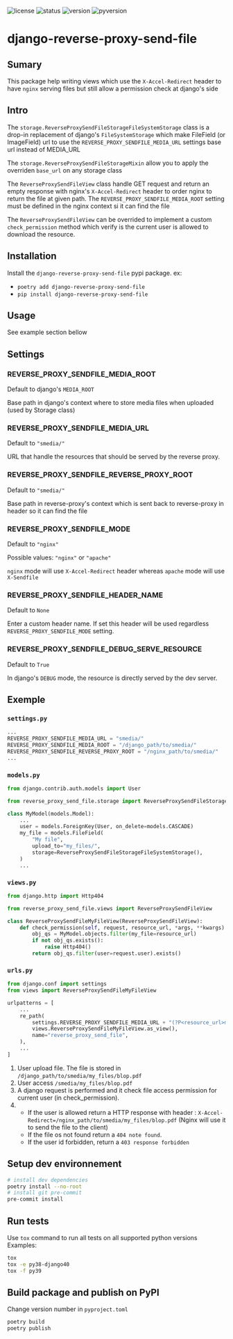 ![license](https://img.shields.io/pypi/l/django-reverse-proxy-send-file?style=flat-square)
![status](https://img.shields.io/pypi/status/django-reverse-proxy-send-file?style=flat-square)
![version](https://img.shields.io/pypi/v/django-reverse-proxy-send-file?style=flat-square)
![pyversion](https://img.shields.io/pypi/pyversions/django-reverse-proxy-send-file?style=flat-square)

# django-reverse-proxy-send-file

## Sumary

This package help writing views which use the `X-Accel-Redirect` header to have `nginx` serving files but still allow a permission check at django's side

## Intro

The `storage.ReverseProxySendFileStorageFileSystemStorage` class is a drop-in replacement of django's `FileSystemStorage` which make FileField (or ImageField) url to use the `REVERSE_PROXY_SENDFILE_MEDIA_URL` settings base url instead of MEDIA_URL

The `storage.ReverseProxySendFileStorageMixin` allow you to apply the overriden `base_url` on any storage class

The `ReverseProxySendFileView` class handle GET request and return an empty response with nginx's `X-Accel-Redirect` header to order nginx to return the file at given path. The `REVERSE_PROXY_SENDFILE_MEDIA_ROOT` setting must be defined in the nginx context si it can find the file

The `ReverseProxySendFileView` can be overrided to implement a custom `check_permission` method which verify is the current user is allowed to download the resource.

## Installation

Install the `django-reverse-proxy-send-file` pypi package.
ex:
* `poetry add django-reverse-proxy-send-file`
* `pip install django-reverse-proxy-send-file`

## Usage

See example section bellow

## Settings

### REVERSE_PROXY_SENDFILE_MEDIA_ROOT

Default to django's `MEDIA_ROOT`

Base path in django's context where to store media files when uploaded (used by Storage class)

### REVERSE_PROXY_SENDFILE_MEDIA_URL

Default to `"smedia/"`

URL that handle the resources that should be served by the reverse proxy.

### REVERSE_PROXY_SENDFILE_REVERSE_PROXY_ROOT

Default to `"smedia/"`

Base path in reverse-proxy's context which is sent back to reverse-proxy in header so it can find the file

### REVERSE_PROXY_SENDFILE_MODE

Default to `"nginx"`

Possible values: `"nginx"` or `"apache"`

`nginx` mode will use `X-Accel-Redirect` header whereas `apache` mode will use `X-Sendfile`

### REVERSE_PROXY_SENDFILE_HEADER_NAME

Default to `None`

Enter a custom header name. If set this header will be used regardless `REVERSE_PROXY_SENDFILE_MODE` setting.

### REVERSE_PROXY_SENDFILE_DEBUG_SERVE_RESOURCE

Default to `True`

In django's `DEBUG` mode, the resource is directly served by the dev server.

## Exemple

### `settings.py`

```python
...
REVERSE_PROXY_SENDFILE_MEDIA_URL = "smedia/"
REVERSE_PROXY_SENDFILE_MEDIA_ROOT = "/django_path/to/smedia/"
REVERSE_PROXY_SENDFILE_REVERSE_PROXY_ROOT = "/nginx_path/to/smedia/"
...
```

### `models.py`

```python
from django.contrib.auth.models import User

from reverse_proxy_send_file.storage import ReverseProxySendFileStorageFileSystemStorage

class MyModel(models.Model):
    ...
    user = models.ForeignKey(User, on_delete=models.CASCADE)
    my_file = models.FileField(
        "My file",
        upload_to="my_files/",
        storage=ReverseProxySendFileStorageFileSystemStorage(),
    )
    ...
```

### `views.py`

```python
from django.http import Http404

from reverse_proxy_send_file.views import ReverseProxySendFileView

class ReverseProxySendFileMyFileView(ReverseProxySendFileView):
    def check_permission(self, request, resource_url, *args, **kwargs):
        obj_qs = MyModel.objects.filter(my_file=resource_url)
        if not obj_qs.exists():
            raise Http404()
        return obj_qs.filter(user=request.user).exists()
```

### `urls.py`

```python
from django.conf import settings
from views import ReverseProxySendFileMyFileView

urlpatterns = [
    ...
    re_path(
        settings.REVERSE_PROXY_SENDFILE_MEDIA_URL + "(?P<resource_url>my_files/.*)$",
        views.ReverseProxySendFileMyFileView.as_view(),
        name="reverse_proxy_send_file",
    ),
    ...
]
```
1. User upload file. The file is stored in `/django_path/to/smedia/my_files/blop.pdf`
1. User access `/smedia/my_files/blop.pdf`
2. A django request is performed and it check file access permission for current user (in check_permission).
3. - If the user is allowed return a HTTP response with header : `X-Accel-Redirect=/nginx_path/to/smedia/my_files/blop.pdf` (Nginx will use it to send the file to the client)
   - If the file os not found return a `404 note found`.
   - If the user id forbidden, return a `403 response forbidden`


## Setup dev environnement

```bash
# install dev dependencies
poetry install --no-root
# install git pre-commit
pre-commit install
```

## Run tests

Use `tox` command to run all tests on all supported python versions 
Examples:

```bash
tox
tox -e py38-django40
tox -f py39
```
## Build package and publish on PyPI

Change version number in `pyproject.toml`

```bash
poetry build
poetry publish
```
